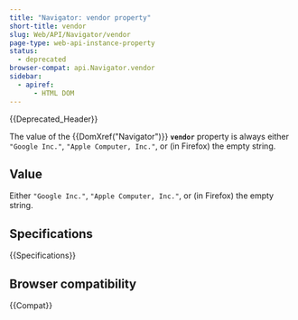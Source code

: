 ```yaml
---
title: "Navigator: vendor property"
short-title: vendor
slug: Web/API/Navigator/vendor
page-type: web-api-instance-property
status:
  - deprecated
browser-compat: api.Navigator.vendor
sidebar:
  - apiref:
      - HTML DOM
---
```


{{Deprecated_Header}}

The value of the {{DomXref("Navigator")}} **`vendor`** property is always either `"Google Inc."`, `"Apple Computer, Inc."`, or (in Firefox) the empty string.

## Value

Either `"Google Inc."`, `"Apple Computer, Inc."`, or (in Firefox) the empty string.

## Specifications

{{Specifications}}

## Browser compatibility

{{Compat}}
